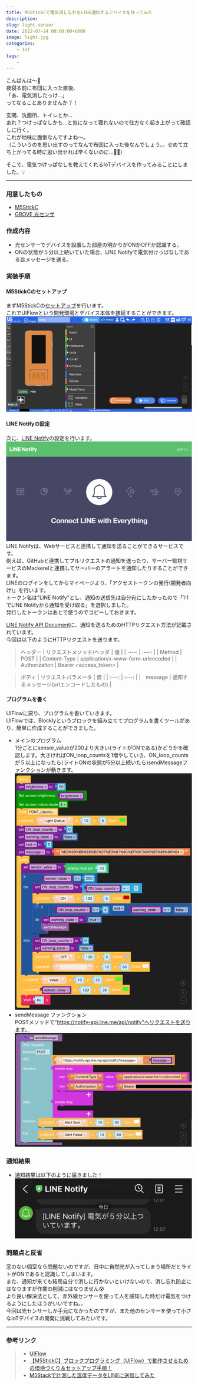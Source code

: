 ```yaml
---
title: M5StickCで電気消し忘れをLINE通知するデバイスを作ってみた
description: 
slug: light-sensor
date: 2022-07-24 00:00:00+0000
image: light.jpg
categories:
    - IoT
tags:
    - 
---
```


こんばんは〜🌃  
夜寝る前に布団に入った直後、  
「あ、電気消したっけ…」  
ってなることありませんか？！  

玄関、洗面所、トイレとか…  
あれ？つけっぱなしかも…と気になって寝れないので仕方なく起き上がって確認しに行く。  
これが地味に面倒なんですよね〜。  
（こういうのを思い出すのってなんで布団に入った後なんでしょう。。せめて立ち上がってる時に思い出せれば辛くないのに…😮‍💨）  

そこで、電気つけっぱなしを教えてくれるIoTデバイスを作ってみることにしました。💡  
***
### 用意したもの
- [M5StickC](https://www.switch-science.com/catalog/5517/)
- [GROVE 光センサ](https://www.switch-science.com/catalog/3284/)

### 作成内容
- 光センサーでデバイスを設置した部屋の明かりがONかOFFか認識する。
- ONの状態が５分以上続いていた場合、LINE Notifyで電気付けっぱなしである旨メッセージを送る。  

### 実装手順
#### M5StickCのセットアップ
まずM5StickCの[セットアップ](https://docs.m5stack.com/en/quick_start/m5stickc/uiflow)を行います。  
これでUIFlowという開発環境とデバイス本体を接続することができます。
![](UIFlow1.png)  

#### LINE Notifyの設定
次に、[LINE Notify](https://notify-bot.line.me/ja/)の設定を行います。 
![](LINE_Notify.png) 
LINE Notifyは、Webサービスと連携して通知を送ることができるサービスです。   
例えば、GitHubと連携してプルリクエストの通知を送ったり、サーバー監視サービスのMackerelと連携してサーバーのアラートを通知したりすることができます。  
LINEのログインをしてからマイページより、「アクセストークンの発行(開発者向け)」を行います。  
トークン名は"LINE Notify"とし、通知の送信先は自分宛にしたかったので「1:1でLINE Notifyから通知を受け取る」を選択しました。  
発行したトークンはあとで使うのでコピーしておきます。  

[LINE Notify API Document](https://notify-bot.line.me/doc/ja/)に、通知を送るためのHTTPリクエスト方法が記載されています。  
今回は以下のようにHTTPリクエストを送ります。
> ヘッダー
| リクエストメソッド/ヘッダ  |  値  |
| :---: | :---: | 
|  Method  |  POST  | 
|  Content-Type  | application/x-www-form-urlencoded  | 
|  Authorization  |  	Bearer <access_token>  | 

> ボディ
| リクエストパラメータ  |  値  |
| :---: | :---: | 
|　message | 通知するメッセージ(urlエンコードしたもの) | 



#### プログラムを書く
UIFlowに戻り、プログラムを書いていきます。  
UIFlowでは、Blocklyというブロックを組み立ててプログラムを書くツールがあり、簡単に作成することができました。 
- メインのプログラム  
1分ごとにsensor_valueが200より大きい(ライトがONである)かどうかを確認します。大きければON_loop_countsを1増やしていき、ON_loop_countsが５以上になったら(ライトONの状態が5分以上続いたら)sendMessageファンクションが動きます。
![](UIFlow_main.png) 
- sendMessage ファンクション  
POSTメソッドで"https://notify-api.line.me/api/notify"へリクエストを送ります。
![](UIFlow_func.png) 

### 通知結果
- 通知結果は以下のように届きました！![](LINE_message.jpeg) 


### 問題点と反省
窓のない個室なら問題ないのですが、日中に自然光が入ってしまう場所だとライトがONであると認識してしまいます。  
また、通知が来ても結局自分で消しに行かないといけないので、消し忘れ防止にはなりますが作業の削減にはなりません😰  
より良い解決法として、赤外線センサーを使って人を感知した時だけ電気をつけるようにしたほうがいいですね。。  
今回は光センサーしか手元になかったのですが、また他のセンサーを使って小さなIoTデバイスの開発に挑戦してみたいです。

***
### 参考リンク
>- [UIFlow](https://m5stack.github.io/UIFlow_doc/ja/)
>- [【M5StickC】ブロックプログラミング（UIFlow）で動作させるための環境づくり＆セットアップ手順！](https://burariweb.info/electronic-work/m5stickc-uiflow-setting.html)
>- [M5Stackで計測した温度データをLINEに送信してみた](https://craft-gogo.com/m5stack-line/#toc6)
